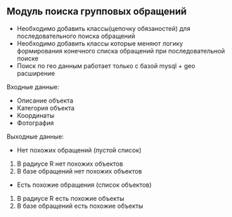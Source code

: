 Модуль поиска групповых обращений 
---
* Необходимо добавить классы(цепочку обязаностей) для последовательного
поиска обращений 
* Необходимо добавить классы которые меняют логику формирования конечного
списка обращений при последовательной поиске
* Поиск по гео данным работает только с базой mysql + geo расширение

Входные данные:
- Описание объекта
- Категория объекта
- Координаты
- Фотография

Выходные данные:
- Нет похожих обращений (пустой список)
1) В радиусе R нет похожих объектов
2) В базе обращений нет похожих объектов
- Есть похожие обращения (список объектов)
1) В радиусе R есть похожие объекты
2) В базе обращений есть похожие объекты

